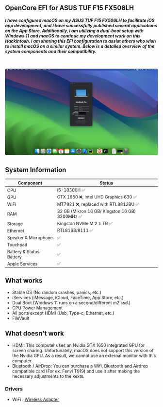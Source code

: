 ## OpenCore EFI for ASUS TUF F15 FX506LH

<h5 ### macOS Sonoma (v14.5)>
I have configured macOS on my ASUS TUF F15 FX506LH to facilitate iOS app development, and I have successfully published several applications on the App Store. Additionally, I am utilizing a dual-boot setup with Windows 11 and macOS to continue my development work on this Hackintosh. I am sharing this EFI configuration to assist others who wish to install macOS on a similar system. Below is a detailed overview of the system components and their compatibility.

<h1>
<img width="1024" src="home.png" style="margin-top: 10px;">
</h1>

## System Information

Component | Status
------------- | -------------
CPU  | i5-10300H ✅
GPU  | GTX 1650 ❌, Intel UHD Graphics 630 ✅
WiFi | MT7921 ❌, replaced with RTL8812BU ✅
RAM  | 32 GB (Mikron 16 GB/ Kingston 16 GB) 3200MHz ✅
Storage  | Kingston NVMe M.2 1 TB  ✅
Ethernet  | RTL8168/8111 ✅
Speaker & Microphone  |  ✅
Touchpad  |  ✅
Battery & Status Battery | ✅
Apple Services | ✅

## What works
- Stable OS (No random crashes, panics, etc.)
- iServices (iMessage, iCloud, FaceTime, App Store, etc.)
- Dual Boot (Windows 11 runs on a second/different m2 ssd.)
- CPU Power Management
- All ports except HDMI (Usb, Type-c, Ethernet, etc.)
- FileVault

## What doesn't work
- HDMI: This computer uses an Nvidia GTX 1650 integrated GPU for screen sharing. Unfortunately, macOS does not support this version of the Nvidia GPU. As a result, we cannot use an external monitor with this computer.
- Bluetooth / AirDrop: You can purchase a Wifi, Bluetooth and Airdrop compatible card (For ex. Fenvi T919) and use it after making the necessary adjustments to the kexts.

### Drivers
- WiFi : [Wireless Adapter](https://github.com/chris1111/Wireless-USB-Big-Sur-Adapter)




